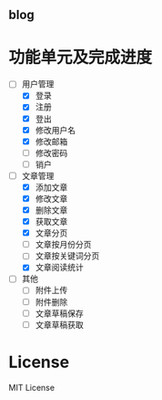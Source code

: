 blog
----------

# 功能单元及完成进度 #

- [ ] 用户管理
	- [x] 登录
	- [x] 注册
	- [x] 登出
	- [x] 修改用户名
	- [x] 修改邮箱
	- [ ] 修改密码
	- [ ] 销户
- [ ] 文章管理
	- [x] 添加文章
	- [x] 修改文章
	- [x] 删除文章
	- [x] 获取文章
	- [x] 文章分页
	- [ ] 文章按月份分页
	- [ ] 文章按关键词分页
	- [x] 文章阅读统计
- [ ] 其他
	- [ ] 附件上传
	- [ ] 附件删除
	- [ ] 文章草稿保存
	- [ ] 文章草稿获取

# License #

MIT License
